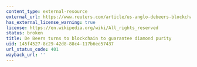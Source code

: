 ```yaml
---
content_type: external-resource
external_url: https://www.reuters.com/article/us-anglo-debeers-blockchain/de-beers-turns-to-blockchain-to-guarantee-diamond-purity-idUSKBN1F51HV
has_external_license_warning: true
license: https://en.wikipedia.org/wiki/All_rights_reserved
status: broken
title: De Beers turns to blockchain to guarantee diamond purity
uid: 145f4527-8c29-42d8-88c4-117b6ee57437
url_status_code: 401
wayback_url: ''
---
```

